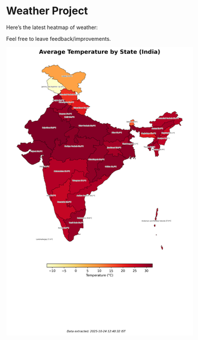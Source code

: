 # Weather Project

Here’s the latest heatmap of weather:

Feel free to leave feedback/improvements.

![India Heatmap](docs/assets/india_heatmap.png?v=FB266A)
